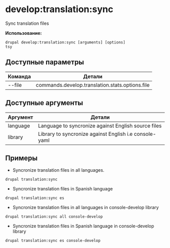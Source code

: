# develop:translation:sync
Sync translation files

**Использование:**
```
drupal develop:translation:sync [arguments] [options]
tsy
```

## Доступные параметры
Команда | Детали
-------|-------------
--file | commands.develop.translation.stats.options.file

## Доступные аргументы
Аргумент | Детали
---------|-------------
language | Language to syncronize against English source files
library | Library to syncronize against English i.e console-yaml

## Примеры
* Syncronize translation files in all languages.
```
drupal translation:sync
```
* Syncronize translation files in Spanish language
```
drupal translation:sync es
```
* Syncronize translation files in all languages in console-develop library
```
drupal translation:sync all console-develop
```
* Syncronize translation files in Spanish language in console-develop library
```
drupal translation:sync es console-develop
```
